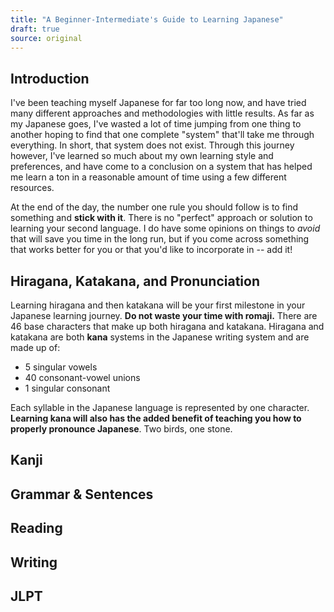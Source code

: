 ```yaml
---
title: "A Beginner-Intermediate's Guide to Learning Japanese"
draft: true
source: original
---
```


## Introduction
I've been teaching myself Japanese for far too long now, and have tried many different approaches and methodologies with little results. As far as my Japanese goes, I've wasted a lot of time jumping from one thing to another hoping to find that one complete "system" that'll take me through everything. In short, that system does not exist. Through this journey however, I've learned so much about my own learning style and preferences, and have come to a conclusion on a system that has helped me learn a ton in a reasonable amount of time using a few different resources.

At the end of the day, the number one rule you should follow is to find something and **stick with it**. There is no "perfect" approach or solution to learning your second language. I do have some opinions on things to _avoid_ that will save you time in the long run, but if you come across something that works better for you or that you'd like to incorporate in -- add it!

## Hiragana, Katakana, and Pronunciation
Learning hiragana and then katakana will be your first milestone in your Japanese learning journey. **Do not waste your time with romaji.** There are 46 base characters that make up both hiragana and katakana. Hiragana and katakana are both **kana** systems in the Japanese writing system and are made up of:

- 5 singular vowels
- 40 consonant-vowel unions
- 1 singular consonant

Each syllable in the Japanese language is represented by one character. **Learning kana will also has the added benefit of teaching you how to properly pronounce Japanese**. Two birds, one stone.

## Kanji


## Grammar & Sentences
## Reading
## Writing
## JLPT